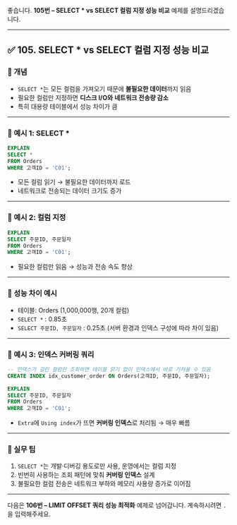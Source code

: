 좋습니다.
**105번 – SELECT \* vs SELECT 컬럼 지정 성능 비교** 예제를 설명드리겠습니다.

---

## ✅ 105. SELECT \* vs SELECT 컬럼 지정 성능 비교

### 📌 개념

* `SELECT *`는 모든 컬럼을 가져오기 때문에 **불필요한 데이터**까지 읽음
* 필요한 컬럼만 지정하면 **디스크 I/O와 네트워크 전송량 감소**
* 특히 대용량 테이블에서 성능 차이가 큼

---

### 📄 예시 1: SELECT \*

```sql
EXPLAIN
SELECT * 
FROM Orders
WHERE 고객ID = 'C01';
```

* 모든 컬럼 읽기 → 불필요한 데이터까지 로드
* 네트워크로 전송되는 데이터 크기도 증가

---

### 📄 예시 2: 컬럼 지정

```sql
EXPLAIN
SELECT 주문ID, 주문일자
FROM Orders
WHERE 고객ID = 'C01';
```

* 필요한 컬럼만 읽음 → 성능과 전송 속도 향상

---

### 📄 성능 차이 예시

* 테이블: Orders (1,000,000행, 20개 컬럼)
* `SELECT *` : 0.85초
* `SELECT 주문ID, 주문일자` : 0.25초
  (서버 환경과 인덱스 구성에 따라 차이 있음)

---

### 📄 예시 3: 인덱스 커버링 쿼리

```sql
-- 인덱스가 걸린 컬럼만 조회하면 테이블 읽기 없이 인덱스에서 바로 가져올 수 있음
CREATE INDEX idx_customer_order ON Orders(고객ID, 주문ID, 주문일자);

EXPLAIN
SELECT 주문ID, 주문일자
FROM Orders
WHERE 고객ID = 'C01';
```

* `Extra`에 `Using index`가 뜨면 **커버링 인덱스**로 처리됨 → 매우 빠름

---

### 🧠 실무 팁

1. `SELECT *`는 개발·디버깅 용도로만 사용, 운영에서는 컬럼 지정
2. 빈번히 사용하는 조회 패턴에 맞춰 **커버링 인덱스** 설계
3. 불필요한 컬럼 전송은 네트워크 부하와 메모리 사용량 증가로 이어짐

---

다음은 **106번 – LIMIT OFFSET 쿼리 성능 최적화** 예제로 넘어갑니다.
계속하시려면 `.` 을 입력해주세요.
